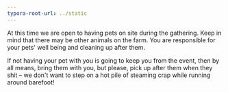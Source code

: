 ```yaml
---
typora-root-url: ../static
---
```


At this time we are open to having pets on site during the gathering. Keep in mind that there may be other animals on the farm. You are responsible for your pets' well being and cleaning up after them.

If not having your pet with you is going to keep you from the event, then by all means, bring them with you, but please, pick up after them when they shit – we don't want to step on a hot pile of steaming crap while running around barefoot!

